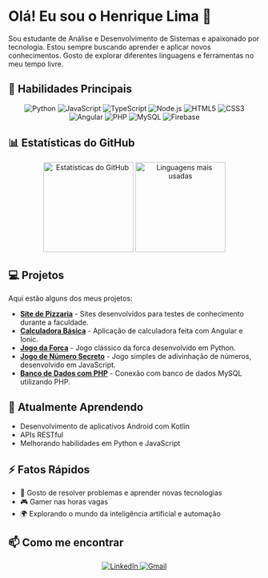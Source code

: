 # Olá! Eu sou o Henrique Lima 👋

Sou estudante de Análise e Desenvolvimento de Sistemas e apaixonado por tecnologia. Estou sempre buscando aprender e aplicar novos conhecimentos. Gosto de explorar diferentes linguagens e ferramentas no meu tempo livre.

## 🚀 Habilidades Principais

<p align="center">
  <img src="https://img.shields.io/badge/python-3776AB?style=for-the-badge&logo=python&logoColor=white" alt="Python"/>
  <img src="https://img.shields.io/badge/javascript-F7DF1E?style=for-the-badge&logo=javascript&logoColor=black" alt="JavaScript"/>
  <img src="https://img.shields.io/badge/typescript-007ACC?style=for-the-badge&logo=typescript&logoColor=white" alt="TypeScript"/>
  <img src="https://img.shields.io/badge/node.js-339933?style=for-the-badge&logo=nodedotjs&logoColor=white" alt="Node.js"/>
  <img src="https://img.shields.io/badge/html5-E34F26?style=for-the-badge&logo=html5&logoColor=white" alt="HTML5"/>
  <img src="https://img.shields.io/badge/css3-1572B6?style=for-the-badge&logo=css3&logoColor=white" alt="CSS3"/>
  <img src="https://img.shields.io/badge/angular-DD0031?style=for-the-badge&logo=angular&logoColor=white" alt="Angular"/>
  <img src="https://img.shields.io/badge/php-777BB4?style=for-the-badge&logo=php&logoColor=white" alt="PHP"/>
  <img src="https://img.shields.io/badge/mysql-4479A1?style=for-the-badge&logo=mysql&logoColor=white" alt="MySQL"/>
  <img src="https://img.shields.io/badge/firebase-FFCA28?style=for-the-badge&logo=firebase&logoColor=black" alt="Firebase"/>
</p>

## 📊 Estatísticas do GitHub

<p align="center">
  <!-- Estatísticas -->
  <img height="180em" src="https://github-readme-stats.vercel.app/api?username=Lima-Pereira&show_icons=true&theme=radical&locale=pt-br" alt="Estatísticas do GitHub"/>
  <!-- Linguagens mais usadas -->
  <img height="180em" src="https://github-readme-stats.vercel.app/api/top-langs/?username=Lima-Pereira&layout=compact&theme=radical&locale=pt-br" alt="Linguagens mais usadas"/>
</p>

## 💻 Projetos

Aqui estão alguns dos meus projetos:

- **[Site de Pizzaria](https://github.com/Lima-Pereira/projeto-ADS)** - Sites desenvolvidos para testes de conhecimento durante a faculdade.
- **[Calculadora Básica](https://github.com/Lima-Pereira/calculadora-angular)** - Aplicação de calculadora feita com Angular e Ionic.
- **[Jogo da Forca](https://github.com/Lima-Pereira/gerador-de-senha)** - Jogo clássico da forca desenvolvido em Python.
- **[Jogo de Número Secreto](https://github.com/Lima-Pereira/logica-js/blob/main/logica/app.js)** - Jogo simples de adivinhação de números, desenvolvido em JavaScript.
- **[Banco de Dados com PHP](https://github.com/seu-usuario/conexao-mysql-php)** - Conexão com banco de dados MySQL utilizando PHP.

## 🌱 Atualmente Aprendendo

- Desenvolvimento de aplicativos Android com Kotlin
- APIs RESTful
- Melhorando habilidades em Python e JavaScript

## ⚡ Fatos Rápidos

- 🔧 Gosto de resolver problemas e aprender novas tecnologias
- 🎮 Gamer nas horas vagas
- 🌍 Explorando o mundo da inteligência artificial e automação

## 📫 Como me encontrar

<p align="center">
  <a href="https://www.linkedin.com/in/henrique-lima/">
    <img src="https://img.shields.io/badge/linkedin-0077B5?style=for-the-badge&logo=linkedin&logoColor=white" alt="LinkedIn"/>
  </a>
  <a href="mailto:lima.henriquepereira.henrique@gmail.com">
    <img src="https://img.shields.io/badge/gmail-EA4335?style=for-the-badge&logo=gmail&logoColor=white" alt="Gmail"/>
  </a>
</p>
